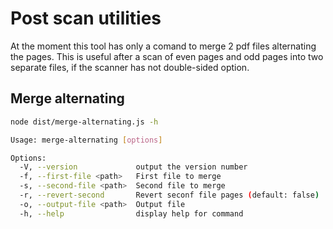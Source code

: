 # Post scan utilities

At the moment this tool has only a comand to merge 2 pdf files alternating the pages.
This is useful after a scan of even pages and odd pages into two separate files, if the scanner has not double-sided option.

## Merge alternating

```bash
node dist/merge-alternating.js -h

Usage: merge-alternating [options]

Options:
  -V, --version             output the version number
  -f, --first-file <path>   First file to merge
  -s, --second-file <path>  Second file to merge
  -r, --revert-second       Revert seconf file pages (default: false)
  -o, --output-file <path>  Output file
  -h, --help                display help for command
```
